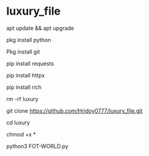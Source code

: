 # luxury_file
apt update && apt upgrade 

pkg install python

Pkg install git

pip install requests

pip install httpx

pip install rich 

rm -rf luxury

git clone https://github.com/Hridoy0777/luxury_file.git

cd luxury

chmod +x *

python3 FOT-WORLD.py
